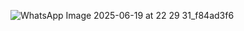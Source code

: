 ![WhatsApp Image 2025-06-19 at 22 29 31_f84ad3f6](https://github.com/user-attachments/assets/57546acc-65a4-4552-836c-e8e1686c8a60)
